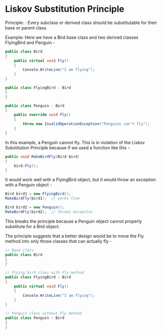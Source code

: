 # Liskov Substitution Principle

Principle:
: Every subclass or derived class should be substitutable for their base or parent class.

Example:
Here we have a Bird base class and two derived classes FlyingBird and Penguin -

```C#
public class Bird
{
    public virtual void Fly()
    {
        Console.WriteLine("I am flying");
    }
}

public class FlyingBird : Bird
{
}

public class Penguin : Bird
{
    public override void Fly()
    {
        throw new InvalidOperationException("Penguins can't fly");
    }
}
```

In this example, a Penguin cannot fly. This is in violation of the Liskov Substitution Principle because
if we used a function like this -

```C#
public void MakeBirdFly(Bird bird)
{
    bird.Fly();
}
```

It would work well with a FlyingBird object, but it would throw an exception with a Penguin object -

```C#
Bird bird1 = new FlyingBird();
MakeBirdFly(bird1);  // works fine

Bird bird2 = new Penguin();
MakeBirdFly(bird2);  // throws exception
```

This breaks the principle because a Penguin object cannot properly substitute for a Bird object.

The principle suggests that a better design would be to move the Fly method into only those classes
that can actually fly -

```C#
// Base class
public class Bird
{
}

// Flying bird class with Fly method
public class FlyingBird : Bird
{
    public virtual void Fly()
    {
        Console.WriteLine("I am flying");
    }
}

// Penguin class without Fly method
public class Penguin : Bird
{
}
```